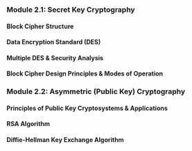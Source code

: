 ### Module 2.1: Secret Key Cryptography
#### Block Cipher Structure


#### Data Encryption Standard (DES)


#### Multiple DES & Security Analysis


#### Block Cipher Design Principles & Modes of Operation



### Module 2.2: Asymmetric (Public Key) Cryptography
#### Principles of Public Key Cryptosystems & Applications


#### RSA Algorithm


#### Diffie-Hellman Key Exchange Algorithm